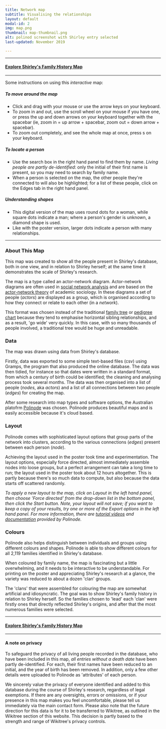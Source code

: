 ```yaml
---
title: Network map
subtitle: Visualising the relationships
layout: default
modal-id: 2
img: map.png
thumbnail: map-thumbnail.png
alt: polinod screenshot with Shirley entry selected
last-updated: November 2019

---
```


***
#### [Explore Shirley's Family History Map](https://app.polinode.com/networks/explore/5d74c5e2140abb00136833a0/5d9320eb22c49000130f0db6)
***

Some instructions on using this *interactive* map:
##### To move around the map
* Click and drag with your mouse or use the arrow keys on your keyboard.
* To zoom in and out, use the scroll wheel on your mouse if you have one, or press the up and down arrows on your keyboard together with the spacebar (ie, zoom in = up arrow + spacebar, zoom out = down arrow + spacebar). 
* To zoom out completely, and see the whole map at once, press s on your keyboard.
##### To locate a person
* Use the search box in the right hand panel to find them by name. *Living people are partly de-identified*: only the initial of their first name is present, so you may need to search by family name.
* When a person is selected on the map, the other people they're connected to will also be highlighted; for a list of these people, click on the Edges tab in the right hand panel.
##### Understanding shapes
* This digital version of the map uses round dots for a woman, while square dots indicate a man; where a person's gender is unknown, a diamond shape is used.
* Like with the poster version, larger dots indicate a person with many relationships.

---

### About This Map

This map was created to show all the people present in Shirley's database, both in one view, and in relation to Shirley herself; at the same time it demonstrates the scale of Shirley's research.

The map is a type called an actor-network diagram. Actor-network diagrams are often used in [social network analysis](https://en.wikipedia.org/wiki/Social_network_analysis) and are based on the [actor-network theory](https://en.wikipedia.org/wiki/Actor%E2%80%93network_theory) of academic sociology. In these diagrams a set of people (*actors*) are displayed as a group, which is organised according to how they connect or relate to each other (in a *network*).

This format was chosen instead of the traditional [family tree](https://en.wikipedia.org/wiki/Family_tree) or [pedigree chart](https://en.wikipedia.org/wiki/Pedigree_chart) because they tend to emphasise horizontal sibling relationships, and as a result, 'go wide' very quickly. In this case, with so many thousands of people involved, a traditional tree would be huge and unreadable.

### Data

The map was drawn using data from Shirley's database. 

Firstly, data was exported to some simple text-based files (csv) using Gramps, the program that also produced the online database. The data was then tidied, for instance so that dates were written in a standard format, from which a century of birth could be identified; the cleaning and analysing process took several months. The data was then organised into a list of people (*nodes*, aka *actors*) and a list of all connections between two people (*edges*) for creating the map. 

After some research into map types and software options, the Australian platofrm [Polinode](https://polinode.com/) was chosen. Polinode produces beautiful maps and is easily accessible because it's cloud based. 

### Layout

Polinode comes with sophisticated layout options that group parts of the network into clusters, according to the various connections (*edges*) present between each person (*node*). 

Achieving the layout used in the poster took time and experimentation. The layout options, especially force directed, almost immediately assemble nodes into loose groups, but a perfect arrangement can take a long time to run; the layout used in the poster took about 12 hours altogether. This is partly because there's so much data to compute, but also because the data starts off scattered randomly.

*To apply a new layout to the map, click on Layout in the left hand panel, then choose 'Force directed' from the drop-down list in the bottom panel, then click the Start button. Note, your layout will not save; if you want to keep a copy of your results, try one or more of the Export options in the left hand panel. For more information, there are [tutorial videos](https://www.youtube.com/watch?v=g2IriWIcClk&list=PLrpL4N9n4AK51KKGWSjMYZ3B4pz91j82W) and [documentation](https://docs.polinode.com/) provided by Polinode.* 

### Colours

Polinode also helps distinguish between individuals and groups using different colours and shapes. Polinode is able to show different colours for all 2,119 families identified in Shirley's database. 

When coloured by family name, the map is fascinating but a little overwhelming, and it needs to be interactive to be understandable. For printing on the poster and appreciating Shirley's research at a glance, the variety was reduced to about a dozen 'clan' groups. 

The 'clans' that were assembled for colouring the map are somewhat artificial and idiosyncratic. The goal was to show Shirley's family history in relation to Shirley herself. So the families chosen to 'lead' each 'clan' were firstly ones that directly reflected Shirley's origins, and after that the most numerous families were selected.

***
#### [Explore Shirley's Family History Map](https://app.polinode.com/networks/explore/5d74c5e2140abb00136833a0/5d9320eb22c49000130f0db6)
***


#### A note on privacy

To safeguard the privacy of all living people recorded in the database, who have been included in this map, *all entries without a death date* have been partly de-identified. For each, their first names have been reduced to an initial, and the year of birth has been removed. In addition, only a few other details were uploaded to Polinode as 'attributes' of each person.

We sincerely value the privacy of everyone identified and added to this database during the course of Shirley's research, regardless of legal exemptions. If there are any oversights, errors or omissions, or if your presence in this map makes you feel uncomfortable, please tell us immediately via the main contact form. Please also note that the future direction for this data is for it to be transferred to Wikitree, as outlined in the Wikitree section of this website. This decision is partly based to the strength and range of Wikitree's privacy controls.
